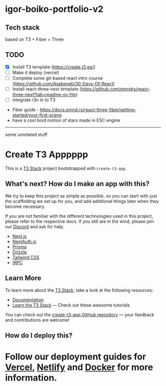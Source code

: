 # igor-boiko-portfolio-v2

## Tech stack

based on T3 + Fiber + Three

## TODO

- [x] Install T3 template (https://create.t3.gg/)
- [ ] Make it deploy (vercel)
- [ ] Complete some git-based react intro course (https://github.com/Asabeneh/30-Days-Of-React)
- [ ] Install react-three-next template (https://github.com/pmndrs/react-three-next?tab=readme-ov-file)
- [ ] integrate r3n in to T3

- Fiber guide - https://docs.pmnd.rs/react-three-fiber/getting-started/your-first-scene
- have a cool boid motion of stars made in ESC engine

---

some unrelated stuff

# Create T3 Apppppp

This is a [T3 Stack](https://create.t3.gg/) project bootstrapped with `create-t3-app`.

## What's next? How do I make an app with this?

We try to keep this project as simple as possible, so you can start with just the scaffolding we set up for you, and add additional things later when they become necessary.

If you are not familiar with the different technologies used in this project, please refer to the respective docs. If you still are in the wind, please join our [Discord](https://t3.gg/discord) and ask for help.

- [Next.js](https://nextjs.org)
- [NextAuth.js](https://next-auth.js.org)
- [Prisma](https://prisma.io)
- [Drizzle](https://orm.drizzle.team)
- [Tailwind CSS](https://tailwindcss.com)
- [tRPC](https://trpc.io)

## Learn More

To learn more about the [T3 Stack](https://create.t3.gg/), take a look at the following resources:

- [Documentation](https://create.t3.gg/)
- [Learn the T3 Stack](https://create.t3.gg/en/faq#what-learning-resources-are-currently-available) — Check out these awesome tutorials

You can check out the [create-t3-app GitHub repository](https://github.com/t3-oss/create-t3-app) — your feedback and contributions are welcome!

## How do I deploy this?

# Follow our deployment guides for [Vercel](https://create.t3.gg/en/deployment/vercel), [Netlify](https://create.t3.gg/en/deployment/netlify) and [Docker](https://create.t3.gg/en/deployment/docker) for more information.
